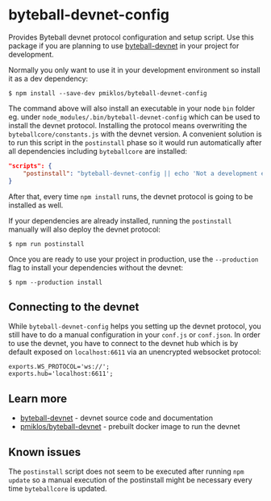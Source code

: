 # byteball-devnet-config

Provides Byteball devnet protocol configuration and setup script. Use this package if you are planning to use [byteball-devnet](../../../byteball-devnet) in your project for development.

Normally you only want to use it in your development environment so install it as a dev dependency:

```
$ npm install --save-dev pmiklos/byteball-devnet-config
```

The command above will also install an executable in your node `bin` folder eg. under `node_modules/.bin/byteball-devnet-config` which can be used to install the devnet protocol. Installing the protocol means overwriting the `byteballcore/constants.js` with the devnet version. A convenient solution is to run this script in the `postinstall` phase so it would run automatically after all dependencies including `byteballcore` are installed:

```json
"scripts": {
    "postinstall": "byteball-devnet-config || echo 'Not a development environment'"
}
```


After that, every time `npm install` runs, the devnet protocol is going to be installed as well.

If your dependencies are already installed, running the `postinstall` manually will also deploy the devnet protocol:

```
$ npm run postinstall
```

Once you are ready to use your project in production, use the `--production` flag to install your dependencies without the devnet:

```
$ npm --production install
```

## Connecting to the devnet

While `byteball-devnet-config` helps you setting up the devnet protocol, you still have to do a manual configuration in your `conf.js` or `conf.json`. In order to use the devnet, you have to connect to the devnet hub which is by default exposed on `localhost:6611` via an unencrypted websocket protocol:

```
exports.WS_PROTOCOL='ws://';
exports.hub='localhost:6611';
```

## Learn more
* [byteball-devnet](../../../byteball-devnet) - devnet source code and documentation
* [pmiklos/byteball-devnet](https://hub.docker.com/r/pmiklos/byteball-devnet/) - prebuilt docker image to run the devnet

## Known issues

The `postinstall` script does not seem to be executed after running `npm update` so a manual execution of the postinstall might be necessary every time `byteballcore` is updated.